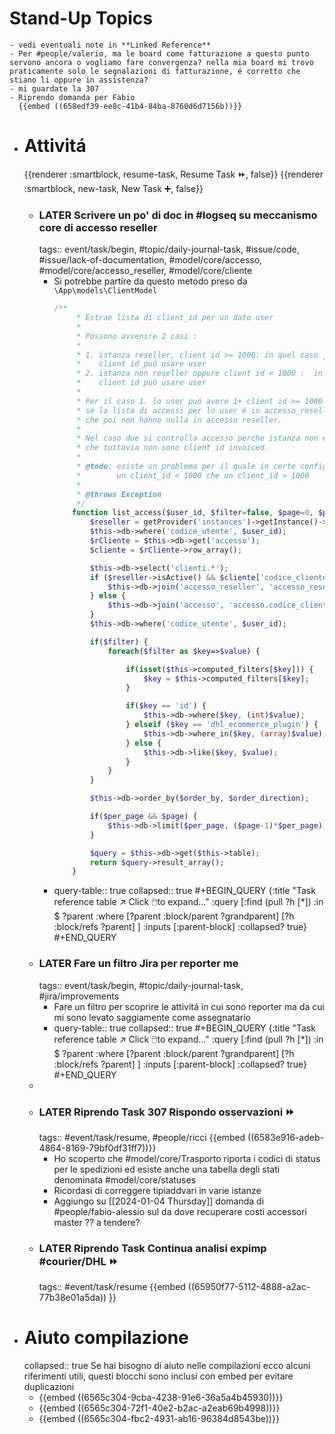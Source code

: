 # Stand-Up Topics
	- vedi eventuali note in **Linked Reference**
	- Per #people/valerio, ma le board come fatturazione a questo punto servono ancora o vogliamo fare convergenza? nella mia board mi trovo praticamente solo le segnalazioni di fatturazione, é corretto che stiano li oppure in assistenza?
	- mi guardate la 307
	- Riprendo domanda per Fabio
	  {{embed ((658edf39-ee8c-41b4-84ba-8760d6d7156b))}}
- # Attivitá
  {{renderer :smartblock, resume-task, Resume Task ⏩️, false}} {{renderer :smartblock, new-task, New Task ➕, false}}
	- ### LATER Scrivere un po' di doc in #logseq su meccanismo core di accesso reseller
	  tags:: event/task/begin, #topic/daily-journal-task, #issue/code, #issue/lack-of-documentation, #model/core/accesso, #model/core/accesso_reseller, #model/core/cliente
		- Si potrebbe partire da questo metodo preso da `\App\models\ClientModel`
		  ```php
		  /**
		       * Estrae lista di client_id per un dato user
		       *
		       * Possono avvenire 2 casi :
		       *
		       * 1. istanza reseller, client id >= 1000: in quel caso join con accesso_reseller per capire quali
		       *    client id puó usare user
		       * 2. istanza non reseller oppure client id < 1000 :  in quel caso join con accesso per capire quali
		       *    client id puó usare user
		       *
		       * Per il caso 1. lo user puó avere 1+ client id >= 1000 collegati in accesso, ma ne basta uno per capire
		       * se la lista di accessi per lo user é in accesso_reseller. Ci sono utenti che hanno solo accesso ma
		       * che poi non hanno nulla in accesso reseller.
		       *
		       * Nel caso due si controlla accesso perche istanza non é reseller oppure perche lo user ha records in accesso
		       * che tuttavia non sono client id invoiced.
		       *
		       * @todo: esiste un problema per il quale in certe configurazione un utente presente in accesso_reseller ha sia
		       *        un client_id < 1000 che un client_id > 1000
		       *
		       * @throws Exception
		       */
		      function list_access($user_id, $filter=false, $page=0, $per_page=0, $order_by='id', $order_direction='ASC') : array {
		          $reseller = getProvider('instances')->getInstance()->reseller();
		          $this->db->where('codice_utente', $user_id);
		          $rCliente = $this->db->get('accesso');
		          $cliente = $rCliente->row_array();
		  
		          $this->db->select('clienti.*');
		          if ($reseller->isActive() && $cliente['codice_cliente'] >= $reseller->IdThreshold()) {
		              $this->db->join('accesso_reseller', 'accesso_reseller.codice_cliente=clienti.id');
		          } else {
		              $this->db->join('accesso', 'accesso.codice_cliente=clienti.id');
		          }
		          $this->db->where('codice_utente', $user_id);
		  
		          if($filter) {
		              foreach($filter as $key=>$value) {
		  
		                  if(isset($this->computed_filters[$key])) {
		                      $key = $this->computed_filters[$key];
		                  }
		  
		                  if($key == 'id') {
		                      $this->db->where($key, (int)$value);
		                  } elseif ($key == 'dhl_ecommerce_plugin') {
		                      $this->db->where_in($key, (array)$value);
		                  } else {
		                      $this->db->like($key, $value);
		                  }
		              }
		          }
		  
		          $this->db->order_by($order_by, $order_direction);
		  
		          if($per_page && $page) {
		              $this->db->limit($per_page, ($page-1)*$per_page);
		          }
		  
		          $query = $this->db->get($this->table);
		          return $query->result_array();
		      }
		  ```
		- query-table:: true
		  collapsed:: true
		  #+BEGIN_QUERY
		  {:title "Task reference table ↗️ Click 🖱️to expand..." :query [:find (pull ?h [*])
		      :in $ ?parent
		      :where
		      [?parent :block/parent ?grandparent]
		      [?h :block/refs ?parent]
		  ]
		  :inputs [:parent-block]
		  :collapsed? true}
		  #+END_QUERY
	- ### LATER Fare un filtro Jira per reporter me
	  tags:: event/task/begin, #topic/daily-journal-task, #jira/improvements
		- Fare un filtro per scoprire le attivitá in cui sono reporter ma da cui mi sono levato saggiamente come assegnatario
		- query-table:: true
		  collapsed:: true
		  #+BEGIN_QUERY
		  {:title "Task reference table ↗️ Click 🖱️to expand..." :query [:find (pull ?h [*])
		      :in $ ?parent
		      :where
		      [?parent :block/parent ?grandparent]
		      [?h :block/refs ?parent]
		  ]
		  :inputs [:parent-block]
		  :collapsed? true}
		  #+END_QUERY
	-
	- ### LATER Riprendo Task 307 Rispondo osservazioni ⏩️
	  tags:: #event/task/resume, #people/ricci 
	  {{embed ((6583e916-adeb-4864-8169-79bf0df31ff7))}}
		- Ho scoperto che #model/core/Trasporto riporta i codici di status per le spedizioni ed esiste anche una tabella degli stati denominata #model/core/statuses
		- Ricordasi di correggere tipiaddvari in varie istanze
		- Aggiungo su [[2024-01-04 Thursday]] domanda di #people/fabio-alessio sul da dove recuperare costi accessori master ?? a tendere?
	- ### LATER Riprendo Task Continua analisi expimp #courier/DHL ⏩️
	  tags:: #event/task/resume
	  {{embed ((65950f77-5112-4888-a2ac-77b38e01a5da)) }}
- # Aiuto compilazione
  collapsed:: true
  Se hai bisogno di aiuto nelle compilazioni ecco alcuni riferimenti utili, questi blocchi sono inclusi con embed per evitare duplicazioni
	- {{embed ((6565c304-9cba-4238-91e6-36a5a4b45930))}}
	- {{embed ((6565c304-72f1-40e2-b2ac-a2eab69b4998))}}
	- {{embed ((6565c304-fbc2-4931-ab16-96384d8543be))}}